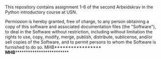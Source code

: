 This repository contains assignment 1-6 of the second Arbeidskrav in the Python introductory course at USN.

Permission is hereby granted, free of charge, to any person obtaining a copy of this software and associated documentation files (the "Software"), to deal in the Software without restriction, including without limitation the rights to use, copy, modify, merge, publish, distribute, sublicense, and/or sell copies of the Software, and to permit persons to whom the Software is furnished to do so. MHB*****************
**********************************MHB***********************************************************
